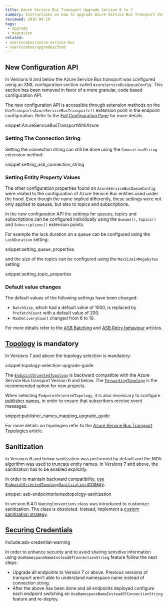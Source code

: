 ```yaml
---
title: Azure Service Bus Transport Upgrade Version 6 to 7
summary: Instructions on how to upgrade Azure Service Bus Transport Version 6 to 7.
reviewed: 2016-04-19
tags:
 - upgrade
 - migration
related:
- nservicebus/azure-service-bus
- nservicebus/upgrades/5to6
---
```



## New Configuration API

In Versions 6 and below the Azure Service Bus transport was configured using an XML configuration section called `AzureServiceBusQueueConfig`. This section has been removed in favor of a more granular, code based configuration API.

The new configuration API is accessible through extension methods on the `UseTransport<AzureServiceBusTransport>()` extension point in the endpoint configuration. Refer to the [Full Configuration Page](/nservicebus/azure-service-bus/configuration/configuration.md) for more details.

snippet:AzureServiceBusTransportWithAzure


### Setting The Connection String

Setting the connection string can still be done using the `ConnectionString` extension method:

snippet:setting_asb_connection_string


### Setting Entity Property Values

The other configuration properties found on `AzureServiceBusQueueConfig` were related to the configuration of Azure Service Bus entities used under the hood. Even though the name implied differently, these settings were not only applied to queues, but also to topics and subscriptions. 

In the new configuration API the settings for queues, topics and subscriptions can be configured individually using the `Queues()`, `Topics()` and `Subscriptions()` extension points. 

For example the lock duration on a queue can be configured using the `LockDuration` setting:

snippet:setting_queue_properties

and the size of the topics can be configured using the `MaxSizeInMegabytes` setting:

snippet:setting_topic_properties


### Default value changes

The default values of the following settings have been changed:

 * `BatchSize`, which had a default value of 1000, is replaced by `PrefetchCount` with a default value of 200.
 * `MaxDeliveryCount` changed from 6 to 10.

For more details refer to the [ASB Batching](/nservicebus/azure-service-bus/batching.md) and [ASB Retry behaviour](/nservicebus/azure-service-bus/retries.md) articles.

## [Topology](/nservicebus/azure-service-bus/topologies/) is mandatory

In Versions 7 and above the topology selection is mandatory:

snippet:topology-selection-upgrade-guide

The [`EndpointOrientedTopology`](/nservicebus/azure-service-bus/topologies/#version-7-and-above-endpoint-oriented-topology)  is backward compatible with the Azure Service Bus transport Version 6 and below. The [`ForwardingTopology`](/nservicebus/azure-service-bus/topologies/#version-7-and-above-forwarding-topology) is the recommended option for new projects. 

When selecting `EndpointOrientedTopology`, it is also necessary to configure [publisher names](/nservicebus/azure-service-bus/publisher-names-configuration.md), in order to ensure that subscribers receive event messages:

snippet:publisher_names_mapping_upgrade_guide

For more details on topologies refer to the [Azure Service Bus Transport Topologies](/nservicebus/azure-service-bus/topologies/) article.

## Sanitization

In Versions 6 and below sanitization was performed by default and the MD5 algorithm was used to truncate entity names. In Versions 7 and above, the sanitization has to be enabled explicitly. 

In order to maintain backward compatibility, [use `EndpointOrientedTopologySanitization` strategy](/nservicebus/azure-service-bus/sanitization.md#version-7-and-above).

snippet: asb-endpointorientedtopology-sanitization

In version 6.4.0 `NamingConventions` class was introduced to customize sanitization. The class is obsoleted. Instead, implement a [custom sanitization strategy](/nservicebus/azure-service-bus/sanitization.md#version-7-and-above).


## [Securing Credentials](/nservicebus/azure-service-bus/secure-credentials.md)

include:asb-credential-warning

In order to enhance security and to avoid sharing sensitive information using `UseNamespaceNameInsteadOfConnectionString` feature follow the next steps:

 * Upgrade all endpoints to Version 7 or above. Previous versions of transport aren't able to understand namespace name instead of connection string.
 * After the above has been done and all endpoints deployed configure each endpoint switching on `UseNamespaceNameInsteadOfConnectionString` feature and re-deploy.